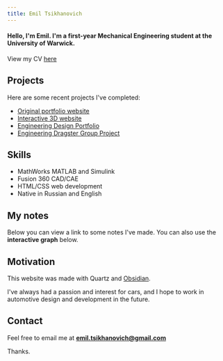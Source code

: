 ```yaml
---
title: Emil Tsikhanovich
---
```


#### Hello, I'm Emil. I'm a first-year Mechanical Engineering student at the University of Warwick.

View my CV [here](https://drive.google.com/file/d/1pToYvn9GSWlTPdeS1-IEGbN8qMc472RJ/view)

## Projects

Here are some recent projects I've completed:

- [Original portfolio website](emil/projects/Original%20portfolio%20website.md)
- [Interactive 3D website](emil/projects/Interactive%203D%20website.md)
- [Engineering Design Portfolio](emil/projects/Engineering%20Design%20Portfolio.md)
- [Engineering Dragster Group Project](emil/projects/Engineering%20Dragster%20Group%20Project.md)


## Skills 

- MathWorks MATLAB and Simulink
- Fusion 360 CAD/CAE
- HTML/CSS web development
- Native in Russian and English

## My notes

Below you can view a link to some notes I've made. You can also use the **interactive graph** below.



## Motivation

This website was made with Quartz and [Obsidian](https://obsidian.md/).

I've always had a passion and interest for cars, and I hope to work in automotive design and development in the future.


## Contact

Feel free to email me at **emil.tsikhanovich@gmail.com**


Thanks.





